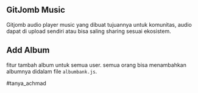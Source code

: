## GitJomb Music

Gitjomb audio player music yang dibuat tujuannya untuk komunitas, audio dapat di upload sendiri atau bisa saling sharing sesuai ekosistem.


## Add Album

fitur tambah album untuk semua user. semua orang bisa menambahkan albumnya didalam file `albumbank.js`. 

#tanya_achmad

